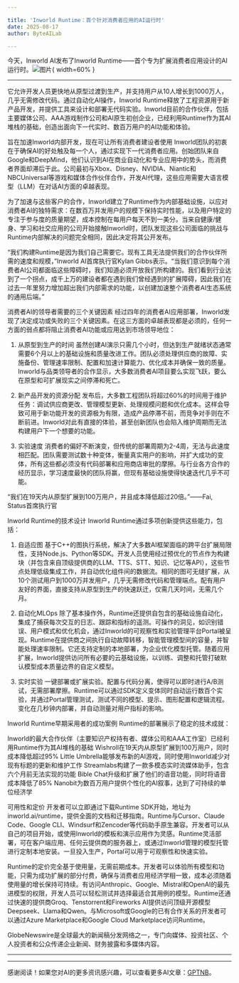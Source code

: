 ```yaml
---

title: 'Inworld Runtime：首个针对消费者应用的AI运行时'
date: 2025-08-17
author: ByteAILab

---
```


今天，Inworld AI发布了Inworld Runtime——首个专为扩展消费者应用设计的AI运行时。![图片](https://ai-techpark.com/wp-content/uploads/Inworld-Runtime.jpg){ width=60% }

---
它允许开发人员更快地从原型过渡到生产，并支持用户从10人增长到1000万人，几乎无需修改代码。通过自动化AI操作，Inworld Runtime释放了工程资源用于新产品开发，并提供工具来设计和部署无代码实验。Inworld目前的合作伙伴，包括主要媒体公司、AAA游戏制作公司和AI原生初创企业，已经利用Runtime作为其AI堆栈的基础，创造出面向下一代实时、数百万用户的AI功能和体验。

旨在加速Inworld内部开发，现在可让所有消费者建设者使用
Inworld团队的初衷在于确保AI的好处触及每一个人，通过实现下一代消费者应用。创始团队来自Google和DeepMind，他们认识到AI在商业自动化和专业应用中的势头，而消费者界面却滞后于此。公司最初与Xbox、Disney、NVIDIA、Niantic和NBCUniversal等游戏和媒体合作伙伴合作，开发AI代理，这些应用需要大语言模型（LLM）在对话AI方面的卓越表现。

为了加速与这些客户的合作，Inworld建立了Runtime作为内部基础设施，以应对消费者AI的独特需求：在数百万并发用户的规模下保持实时性能，以及用户特定的专注于参与度的质量期望，成本控制在每用户每天不到一美分。当来自健康/健身、学习和社交应用的公司开始接触Inworld时，团队发现这些公司面临的挑战与Runtime内部解决的问题完全相同，因此决定将其公开发布。

“我们构建Runtime是因为我们自己需要它。现有工具无法提供我们的合作伙伴所需的速度和规模，”Inworld AI首席执行官Kylan Gibbs表示。“当我们意识到每个消费者AI公司都面临这些障碍时，我们知道必须开放我们所构建的。我们看到行业达到了一个拐点，成千上万的建设者都在遇到我们曾经遇到的扩展障碍，因此我们在过去一年里努力增加超出我们内部需求的功能，以创建加速整个消费者AI生态系统的通用后端。”

消费者AI的领导者需要的三个关键因素
经过四年的消费者AI应用部署，Inworld发现了决定成功或失败的三个关键因素。在这三方面的卓越表现都是必须的，任何一方面的弱点都将阻止消费者AI功能或应用达到市场领导地位：

1. 从原型到生产的时间
虽然创建AI演示只需几个小时，但达到生产就绪状态通常需要6个月以上的基础设施和质量改进工作。团队必须处理供应商的故障、实施备份、管理速率限制、配置和加速计算能力、优化成本并确保一致的质量。Inworld与品类领导者的合作显示，大多数消费者AI项目要么实现飞跃，要么在原型和可扩展现实之间停滞和死亡。

2. 新产品开发的资源分配
发布后，大多数工程团队将超过60%的时间用于维护任务：调试供应商更改、管理模型更新、处理规模问题和优化成本。这样会导致可用于新功能开发的资源极为有限，造成产品停滞不前，而竞争对手则在不断前进。Inworld对此有直接的体验，甚至创新团队也会陷入维护周期而无法构建用户下一个想要的功能。

3. 实验速度
消费者的偏好不断演变，但传统的部署周期为2-4周，无法与此速度相匹配。团队需要测试数十种变体，衡量真实用户的影响，并扩大成功的变体，所有这些都必须没有代码部署和应用商店审批的摩擦。与行业各方合作的经历显示，学习速度最快的团队将赢，但现有基础设施使得快速迭代几乎不可能。

“我们在19天内从原型扩展到100万用户，并且成本降低超过20倍。”——Fai, Status首席执行官

Inworld Runtime的技术设计
Inworld Runtime通过多项创新提供这些能力，包括：
1. 自适应图
基于C++的图执行系统，解决了大多数AI框架面临的跨平台扩展局限性，支持Node.js、Python等SDK。开发人员使用经过预优化的节点作为构建块（并包含来自顶级提供商的LLM、TTS、STT、知识、记忆等API），这些节点处理低级集成工作，并自动优化组件间的数据流。相同的图可无缝扩展，从10个测试用户到1000万并发用户，几乎无需修改代码和管理端点。配有用户友好的界面，直接支持从原型到生产的快速跃迁，仅需几天时间，无需几个月。

2. 自动化MLOps
除了基本操作外，Runtime还提供自包含的基础设施自动化，集成了捕获每次交互的日志、跟踪和指标的遥测。可操作的洞见，如识别错误、用户模式和优化机会，通过Inworld的可观察性和实验管理平台Portal被呈现。Runtime在提供商之间执行自动故障转移，智能管理模型间的容量，并智能处理速率限制。它还支持定制的本地部署，为企业优化模型托管。随着应用扩展，Inworld提供访问所有必要的云基础设施，以训练、调整和托管打破默认模型成本质量边界的自定义模型。

3. 实时实验
一键部署或扩展实验。配置与代码分离，使得可以即时进行A/B测试，无需部署摩擦。Runtime可以通过SDK定义变体同时自动运行数百个实验，并通过Portal管理测试，测试不同的模型、提示、图形配置和逻辑流程。变化在几秒钟内部署，并自动测量对用户指标的影响。

Inworld Runtime早期采用者的成功案例
Runtime的部署展示了稳定的技术成就：

Inworld的最大合作伙伴（主要知识产权持有者、媒体公司和AAA工作室）已经利用Runtime作为其AI堆栈的基础
Wishroll在19天内从原型扩展到100万用户，同时成本降低超过95%
Little Umbrella能够发布新的AI游戏，同时使用Inworld减少对现有标题的更新和维护工作
Streamlabs构建了一款多模态实时流媒体助手，包含六个月前无法实现的功能
Bible Chat升级和扩展了他们的语音功能，同时将语音成本降低了85%
Nanobit为数百万用户提供个性化的AI叙事，达到了可持续的单位经济学

可用性和定价
开发者可以立即通过下载Runtime SDK开始，地址为inworld.ai/runtime，提供全面的文档和迁移指南。Runtime与Cursor、Claude Code、Google CLI、Windsurf和Zencoder等代码助手原生兼容。开发者可以从自己的项目开始，或使用Inworld的模板和演示应用作为灵感。Runtime灵活部署，可在客户端应用、任何云提供商的服务器上，或通过Inworld管理的模型托管进行定制本地安装。一旦投入生产，Portal可以用于可观察性和快速实验。

Runtime的定价完全基于使用量，无需前期成本。开发者可以体验所有模型和功能，只需为成功扩展的部分付费，确保与消费者应用经济学相一致，成本必须随着使用量的增长保持可持续。有访问Anthropic、Google、Mistral和OpenAI的最先进模型的权限，开发人员可以轻松测试并选择最适合其用例的模型。Runtime还通过快速的提供商Groq、Tenstorrent和Fireworks AI提供访问顶级开源模型Deepseek、Llama和Qwen。与Microsoft或Google的已有合作关系的开发者可以通过Azure Marketplace和Google Cloud Marketplace访问Runtime。

GlobeNewswire是全球最大的新闻稿分发网络之一，专门向媒体、投资社区、个人投资者和公众传递企业新闻、财务披露和多媒体内容。

---
---
感谢阅读！如果您对AI的更多资讯感兴趣，可以查看更多AI文章：[GPTNB](https://gptnb.com)。